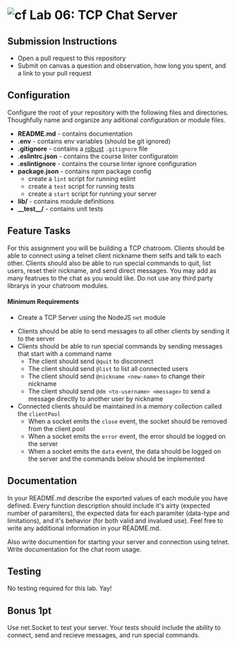 ![cf](https://i.imgur.com/7v5ASc8.png) Lab 06: TCP Chat Server
======

## Submission Instructions
<!-- * Work in a fork of this repository
* Work in a branch on your fork -->
* Open a pull request to this repository
* Submit on canvas a question and observation, how long you spent, and a link to your pull request

## Configuration 
Configure the root of your repository with the following files and directories. Thoughfully name and organize any aditional configuration or module files.
* **README.md** - contains documentation
* **.env** - contains env variables (should be git ignored)
* **.gitignore** - contains a [robust](http://gitignore.io) `.gitignore` file 
* **.eslintrc.json** - contains the course linter configuratoin
* **.eslintignore** - contains the course linter ignore configuration
* **package.json** - contains npm package config
  * create a `lint` script for running eslint
  * create a `test` script for running tests
  * create a `start` script for running your server
* **lib/** - contains module definitions
* **\_\_test\_\_/** - contains unit tests

## Feature Tasks  
For this assignment you will be building a TCP chatroom. Clients should be able to connect using a telnet client nickname them selfs and talk to each other. Clients should also be able to run special commands to quit, list users, reset their nickname, and send direct messages. You may add as many featrues to the chat as you would like. Do not use any third party librarys in your chatroom modules.

#### Minimum Requirements 
* Create a TCP Server using the NodeJS `net` module
<!-- * Create a Client constructor that models an individual connection. 
  * Each client instance should contain at least an `id`, `nickname`, and `socket`. -->
* Clients should be able to send messages to all other clients by sending it to the server
* Clients should be able to run special commands by sending messages that start with a command name
  * The client should send `@quit` to disconnect
  * The client should send `@list` to list all connected users
  * The client should send `@nickname <new-name>` to change their nickname
  * The client should send `@dm <to-username> <message>` to  send a message directly to another user by nickname
* Connected clients should be maintained in a memory collection called the `clientPool`
  * When a socket emits the `close` event, the socket should be removed from the client pool
  * When a socket emits the `error` event, the error should be logged on the server
  * When a socket emits the `data` event, the data should be logged on the server and the commands below should be implemented

##  Documentation  
In your README.md describe the exported values of each module you have defined. Every function description should include it's airty (expected number of paramiters), the expected data for each paramiter (data-type and limitations), and it's behavior (for both valid and invalued use). Feel free to write any additional information in your README.md.

Also write documention for starting your server and connection using telnet. Write documentation for the chat room usage.

## Testing  
No testing required for this lab. Yay!

## Bonus 1pt
Use net.Socket to test your server. Your tests should include the ability to connect, send and recieve messages, and run special commands.
